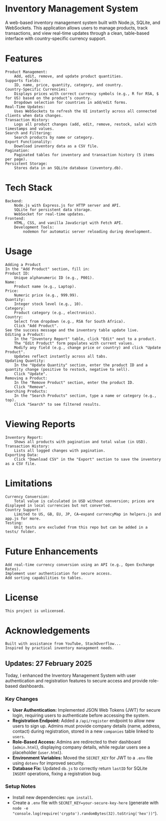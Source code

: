 # Inventory Management System
A web-based inventory management system built with Node.js, SQLite, and WebSockets. This application allows users to manage products, track transactions, and view real-time updates through a clean, table-based interface with country-specific currency support.
# Features
    Product Management:
        Add, edit, remove, and update product quantities.
    Supports fields:
        ID, name, price, quantity, category, and country.
    Country-Specific Currencies:
        Displays prices with correct currency symbols (e.g., R for RSA, $ for US) based on the product’s country.
        Dropdown selection for countries in add/edit forms.
    Real-Time Updates:
        Uses WebSockets to refresh the UI instantly across all connected clients when data changes.
    Transaction History:
        Logs all product changes (add, edit, remove, restock, sale) with timestamps and values.
    Search and Filtering:
        Search products by name or category.
    Export Functionality:
        Download inventory data as a CSV file.
    Pagination:
        Paginated tables for inventory and transaction history (5 items per page).
    Persistent Storage:
        Stores data in an SQLite database (inventory.db).
# Tech Stack
    Backend:
        Node.js with Express.js for HTTP server and API.
        SQLite for persistent data storage.
        WebSocket for real-time updates.
    Frontend:
        HTML, CSS, and vanilla JavaScript with Fetch API.
        Development Tools:
            nodemon for automatic server reloading during development.
# Usage
    Adding a Product
    In the "Add Product" section, fill in:
    Product ID:
        Unique alphanumeric ID (e.g., P001).
    Name:
        Product name (e.g., Laptop).
    Price:
        Numeric price (e.g., 999.99).
    Quantity:
        Integer stock level (e.g., 10).
    Category:
        Product category (e.g., electronics).
    Country:
        Select from dropdown (e.g., RSA for South Africa).
        Click "Add Product".
    See the success message and the inventory table update live.
    Editing a Product:
        In the "Inventory Report" table, click "Edit" next to a product.
        The "Edit Product" form populates with current values.
        Modify any field (e.g., change price or country) and click "Update Product".
        Updates reflect instantly across all tabs.
    Updating Quantity:
        In the "Update Quantity" section, enter the product ID and a quantity change (positive to restock, negative to sell).
        Click "Update".
    Removing a Product:
        In the "Remove Product" section, enter the product ID.
        Click "Remove".
    Searching Products:
        In the "Search Products" section, type a name or category (e.g., top).
        Click "Search" to see filtered results.

# Viewing Reports
    Inventory Report:
        Shows all products with pagination and total value (in USD).
    Transaction History:
        Lists all logged changes with pagination.
    Exporting Data:
        Click "Download CSV" in the "Export" section to save the inventory as a CSV file.

# Limitations
    Currency Conversion:
        Total value is calculated in USD without conversion; prices are displayed in local currencies but not converted.
    Country Support:
        Limited to US, GB, EU, JP, CA—expand currencyMap in helpers.js and app.js for more.
    Testing:
        Unit tests are excluded from this repo but can be added in a tests/ folder.

# Future Enhancements
    Add real-time currency conversion using an API (e.g., Open Exchange Rates).
    Implement user authentication for secure access.
    Add sorting capabilities to tables.

# License
    This project is unlicensed.

# Acknowledgements
    Built with assistance from YouTube, StackOverflow...
    Inspired by practical inventory management needs.

## Updates: 27 February 2025

Today, I enhanced the Inventory Management System with user authentication and registration features to secure access and provide role-based dashboards.

### Key Changes
- **User Authentication:** Implemented JSON Web Tokens (JWT) for secure login, requiring users to authenticate before accessing the system.
- **Registration Endpoint:** Added a `/api/register` endpoint to allow new users to sign up. Admins must provide company details (name, address, contact) during registration, stored in a new `companies` table linked to `users`.
- **Role-Based Access:** Admins are redirected to their dashboard (`admin.html`), displaying company details, while regular users see a placeholder (`user.html`).
- **Environment Variables:** Moved the `SECRET_KEY` for JWT to a `.env` file using `dotenv` for improved security.
- **Database Fix:** Updated `db.js` to correctly return `lastID` for SQLite `INSERT` operations, fixing a registration bug.

### Setup Notes
- Install new dependencies: `npm install`.
- Create a `.env` file with `SECRET_KEY=your-secure-key-here` (generate with `node -e "console.log(require('crypto').randomBytes(32).toString('hex'))"`).
